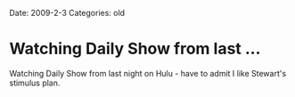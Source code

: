 Date: 2009-2-3
Categories: old

# Watching Daily Show from last ...

Watching Daily Show from last night on Hulu - have to admit I like Stewart's stimulus plan.
